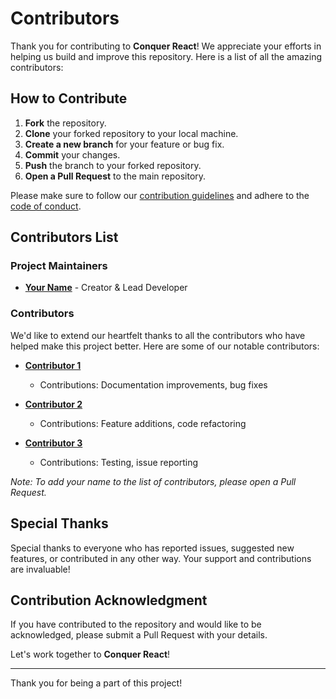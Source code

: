 # Contributors

Thank you for contributing to **Conquer React**! We appreciate your efforts in helping us build and improve this repository. Here is a list of all the amazing contributors:

## How to Contribute

1. **Fork** the repository.
2. **Clone** your forked repository to your local machine.
3. **Create a new branch** for your feature or bug fix.
4. **Commit** your changes.
5. **Push** the branch to your forked repository.
6. **Open a Pull Request** to the main repository.

Please make sure to follow our [contribution guidelines](CONTRIBUTING.md) and adhere to the [code of conduct](CODE_OF_CONDUCT.md).

## Contributors List

### Project Maintainers

- **[Your Name](https://github.com/your-github-username)** - Creator & Lead Developer

### Contributors

We'd like to extend our heartfelt thanks to all the contributors who have helped make this project better. Here are some of our notable contributors:

- **[Contributor 1](https://github.com/contributor1)**

  - Contributions: Documentation improvements, bug fixes

- **[Contributor 2](https://github.com/contributor2)**

  - Contributions: Feature additions, code refactoring

- **[Contributor 3](https://github.com/contributor3)**
  - Contributions: Testing, issue reporting

_Note: To add your name to the list of contributors, please open a Pull Request._

## Special Thanks

Special thanks to everyone who has reported issues, suggested new features, or contributed in any other way. Your support and contributions are invaluable!

## Contribution Acknowledgment

If you have contributed to the repository and would like to be acknowledged, please submit a Pull Request with your details.

Let's work together to **Conquer React**!

---

Thank you for being a part of this project!
